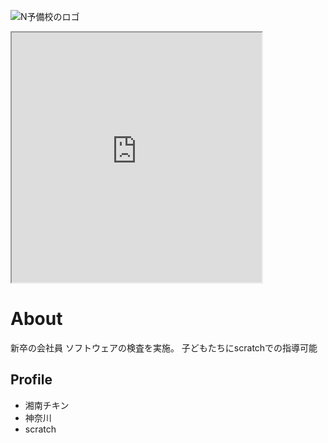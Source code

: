 ![N予備校のロゴ](478b4cf1-private.png)

<iframe src="https://openprocessing.org/sketch/1284041/embed/" width="400" height="400"></iframe>

# About
新卒の会社員
ソフトウェアの検査を実施。
子どもたちにscratchでの指導可能

## Profile
- 湘南チキン
- 神奈川
- scratch


